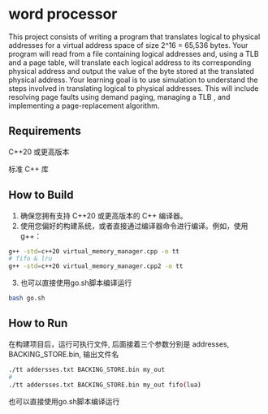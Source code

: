 # word processor

This project consists of writing a program that translates logical to physical addresses for a virtual
address space of size 2^16 = 65,536 bytes. Your program will read from a file containing logical
addresses and, using a TLB and a page table, will translate each logical address to its
corresponding physical address and output the value of the byte stored at the translated physical
address.
Your learning goal is to use simulation to understand the steps involved in translating logical to
physical addresses. This will include resolving page faults using demand paging, managing a TLB ,
and implementing a page-replacement algorithm.
 
## Requirements
C++20 或更高版本 

标准 C++ 库

## How to Build
1. 确保您拥有支持 C++20 或更高版本的 C++ 编译器。
2. 使用您偏好的构建系统，或者直接通过编译器命令进行编译。例如，使用 g++：
```sh
g++ -std=c++20 virtual_memory_manager.cpp -o tt
# fifo & lru
g++ -std=c++20 virtual_memory_manager.cpp2 -o tt
```
3. 也可以直接使用go.sh脚本编译运行
```sh
bash go.sh
```
## How to Run

在构建项目后，运行可执行文件, 后面接着三个参数分别是 addresses, BACKING_STORE.bin, 输出文件名

```sh
./tt addersses.txt BACKING_STORE.bin my_out
# 
./tt addersses.txt BACKING_STORE.bin my_out fifo(lua)
```
也可以直接使用go.sh脚本编译运行

